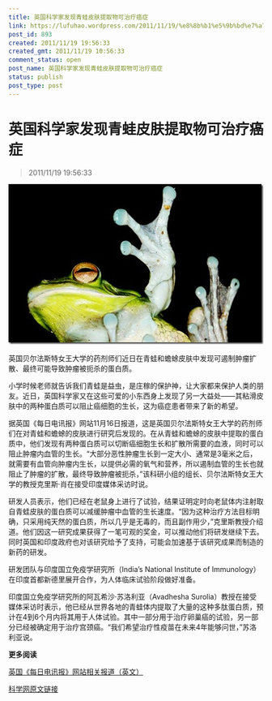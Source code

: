 ```yaml
---
title: 英国科学家发现青蛙皮肤提取物可治疗癌症
link: https://lufuhao.wordpress.com/2011/11/19/%e8%8b%b1%e5%9b%bd%e7%a7%91%e5%ad%a6%e5%ae%b6%e5%8f%91%e7%8e%b0%e9%9d%92%e8%9b%99%e7%9a%ae%e8%82%a4%e6%8f%90%e5%8f%96%e7%89%a9%e5%8f%af%e6%b2%bb%e7%96%97%e7%99%8c%e7%97%87/
post_id: 893
created: 2011/11/19 19:56:33
created_gmt: 2011/11/19 10:56:33
comment_status: open
post_name: 英国科学家发现青蛙皮肤提取物可治疗癌症
status: publish
post_type: post
---
```


# 英国科学家发现青蛙皮肤提取物可治疗癌症

> 2011/11/19 19:56:33

 

![20111119-195633-0001](/assets/images/20111119-195633-0001.jpg)

英国贝尔法斯特女王大学的药剂师们近日在青蛙和蟾蜍皮肤中发现可遏制肿瘤扩散、最终可能导致肿瘤被扼杀的蛋白质。 

小学时候老师就告诉我们青蛙是益虫，是庄稼的保护神，让大家都来保护人类的朋友。近日，英国科学家又在这些可爱的小东西身上发现了另一大益处——其粘滑皮肤中的两种蛋白质可以阻止癌细胞的生长，这为癌症患者带来了新的希望。 

据英国《每日电讯报》网站11月16日报道，这是英国贝尔法斯特女王大学的药剂师们在对青蛙和蟾蜍的皮肤进行研究后发现的。在从青蛙和蟾蜍的皮肤中提取的蛋白质中，他们发现有两种蛋白质可以切断癌细胞生长和扩散所需要的血液，同时可以阻止肿瘤内血管的生长。“大部分恶性肿瘤生长到一定大小、通常是3毫米之后，就需要有血管向肿瘤内生长，以提供必需的氧气和营养，所以遏制血管的生长也就阻止了肿瘤的扩散，最终导致肿瘤被扼杀，”该科研小组的组长、贝尔法斯特女王大学的教授克里斯·肖在接受印度媒体采访时说。 

研发人员表示，他们已经在老鼠身上进行了试验，结果证明定时向老鼠体内注射取自青蛙皮肤的蛋白质可以减缓肿瘤中血管的生长速度。“因为这种治疗方法目标明确，只采用纯天然的蛋白质，所以几乎是无毒的，而且副作用少，”克里斯教授介绍道。他们因这一研究成果获得了一笔可观的奖金，可以推动他们将研发继续下去。同时英国和印度政府也对该研究给予了支持，可能会加速基于该研究成果而制造的新药的研发。 

研发团队与印度国立免疫学研究所（India’s National Institute of Immunology）在印度首都新德里展开合作，为人体临床试验阶段做好准备。 

印度国立免疫学研究所的阿瓦希沙·苏洛利亚（Avadhesha Surolia）教授在接受媒体采访时表示，他已经从世界各地的青蛙体内提取了大量的这种多肽蛋白质，预计在4到6个月内将其用于人体试验。其中一部分用于治疗卵巢癌的试验，另一部分已经被确定用于治疗宫颈癌。“我们希望治疗性疫苗在未来4年能够问世，”苏洛利亚说。 

**更多阅读**

[英国《每日电讯报》网站相关报道（英文）](http://www.telegraph.co.uk/science/science-news/8893856/Frog-skin-chemicals-could-hold-key-to-curing-cancer.html)

[科学网原文链接](http://news.sciencenet.cn/htmlnews/2011/11/255651.shtm)
